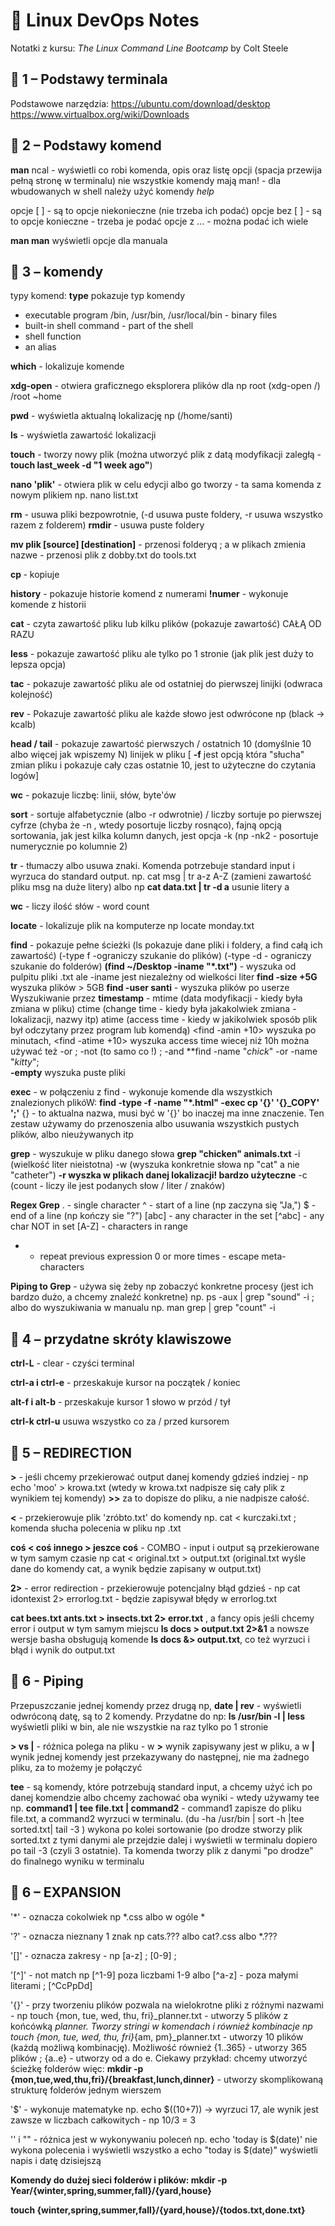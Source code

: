  # 📓 Linux DevOps Notes

Notatki z kursu: *The Linux Command Line Bootcamp* by Colt Steele  

## 📁 1 – Podstawy terminala

Podstawowe narzędzia:
https://ubuntu.com/download/desktop
https://www.virtualbox.org/wiki/Downloads

## 📁 2 – Podstawy komend
**man** ncal - wyświetli co robi komenda, opis oraz listę opcji (spacja przewija pełną stronę w terminalu)
nie wszystkie komendy mają man! - dla wbudowanych w shell należy użyć komendy *help*


opcje  [ ] - są to opcje niekonieczne (nie trzeba ich podać)
opcje bez [ ] - są to opcje konieczne - trzeba je podać
opcje z ... - można podać ich wiele

**man man** wyświetli opcje dla manuala 

## 📁 3 –  komendy

typy komend: 
**type** pokazuje typ komendy
* executable program /bin, /usr/bin, /usr/local/bin - binary files
* built-in shell command - part of the shell
* shell function
* an alias

  
**which** - lokalizuje komende 

**xdg-open** - otwiera graficznego eksplorera plików dla np root (xdg-open /) /root ~home 

**pwd** - wyświetla aktualną lokalizację np (/home/santi) 

**ls** - wyświetla zawartość lokalizacji 

**touch** - tworzy nowy plik (można utworzyć plik z datą modyfikacji zaległą - **touch last_week -d "1 week ago"**)

**nano 'plik'** - otwiera plik w celu edycji albo go tworzy - ta sama komenda z nowym plikiem np. nano list.txt

**rm** - usuwa pliki bezpowrotnie, (-d usuwa puste foldery, -r usuwa wszystko razem z folderem) 
**rmdir** - usuwa puste foldery 

**mv plik [source] [destination]** - przenosi folderyq ; a w plikach zmienia nazwe - przenosi plik z dobby.txt do tools.txt

**cp <source><destination>** - kopiuje 

**history** - pokazuje historie komend z numerami **!numer** - wykonuje komende z historii

**cat** - czyta zawartość pliku lub kilku plików (pokazuje zawartość) CAŁĄ OD RAZU

**less** - pokazuje zawartość pliku ale tylko po 1 stronie (jak plik jest duży to lepsza opcja)

**tac** - pokazuje zawartość pliku ale od ostatniej do pierwszej linijki (odwraca kolejność)

**rev** - Pokazuje zawartość pliku ale każde słowo jest odwrócone np (black -> kcalb)

**head / tail** - pokazuje zawartość pierwszych / ostatnich 10 (domyślnie 10 albo więcej jak wpiszemy N) linijek w pliku [ **-f** jest opcją która "słucha" zmian pliku i pokazuje cały czas ostatnie 10, jest to użyteczne do czytania logów] 

**wc** - pokazuje liczbę: linii, słów, byte'ów

**sort** - sortuje alfabetycznie (albo -r odwrotnie) / liczby sortuje po pierwszej cyfrze (chyba że -n , wtedy posortuje liczby rosnąco), fajną opcją sortowania, jak jest kilka kolumn danych, jest opcja -k (np -nk2 - posortuje numerycznie po kolumnie 2) 

**tr** - tłumaczy albo usuwa znaki. Komenda potrzebuje standard input i wyrzuca do standard output. np. cat msg | tr a-z A-Z (zamieni zawartość pliku msg na duże litery) albo np **cat data.txt | tr -d a** usunie litery a

**wc** - liczy ilość słów - word count

**locate** - lokalizuje plik na komputerze np locate monday.txt

**find** - pokazuje pełne ścieżki (ls pokazuje dane pliki i foldery, a find całą ich zawartość) (-type f -ograniczy szukanie do plików) (-type -d - ograniczy szukanie do folderów) **(find ~/Desktop -iname "*.txt")** - wyszuka od pulpitu pliki .txt ale -iname jest niezależny od wielkości liter
**find -size +5G** wyszuka plików > 5GB **find -user santi** - wyszuka plików po userze
Wyszukiwanie przez **timestamp** - mtime (data modyfikacji - kiedy była zmiana w pliku) ctime (change time - kiedy była jakakolwiek zmiana - lokalizacji, nazwy itp) atime (access time - kiedy w jakikolwiek sposób plik był odczytany przez program lub komendą)
<find -amin +10> wyszuka po minutach, <find -atime +10> wyszuka access time wiecej niż 10h
można używać też -or ; -not (to samo co !) ; -and
**find -name "*chick*" -or -name "*kitty*";  
**-empty** wyszuka puste pliki

**exec** - w połączeniu z find - wykonuje komende dla wszystkich znalezionych plikóW: **find -type -f -name "*.html" -exec cp '{}' '{}_COPY' ';'** {} - to aktualna nazwa, musi być w '{}' bo inaczej ma inne znaczenie. Ten zestaw używamy do przenoszenia albo usuwania wszystkich pustych plików, albo nieużywanych itp

**grep** - wyszukuje w pliku danego słowa **grep "chicken" animals.txt** -i (wielkość liter nieistotna) -w (wyszuka konkretnie słowa np "cat" a nie "catheter") **-r wyszka w plikach danej lokalizacji! bardzo użyteczne** -c (count - liczy ile jest podanych słow / liter / znaków)

**Regex Grep** . - single character
^ - start of a line (np zaczyna się "Ja,") 
$ - end of a line (np kończy sie "?")
[abc] - any character in the set
[^abc] - any char NOT in set
[A-Z] - characters in range
* - repeat previous expression 0 or more times
\- escape meta-characters

**Piping to Grep** - używa się żeby np zobaczyć konkretne procesy (jest ich bardzo dużo, a chcemy znaleźć konkretne) np. ps -aux | grep "sound" -i ; albo do wyszukiwania w manualu np. man grep | grep "count" -i
## 📁 4 –  przydatne skróty klawiszowe

**ctrl-L** - clear - czyści terminal

**ctrl-a i ctrl-e** - przeskakuje kursor na początek / koniec

**alt-f i alt-b** - przeskakuje kursor 1 słowo w przód / tył

**ctrl-k ctrl-u** usuwa wszystko co za / przed kursorem

## 📁 5 –  REDIRECTION

**>** - jeśli chcemy przekierować output danej komendy gdzieś indziej - np echo 'moo' > krowa.txt (wtedy w krowa.txt nadpisze się cały plik z wynikiem tej komendy) **>>** za to dopisze do pliku, a nie nadpisze całość.

**<** - przekierowuje plik 'zróbto.txt' do komendy np. cat < kurczaki.txt ; komenda słucha polecenia w pliku np .txt

**coś < coś innego > jeszce coś** - COMBO - input i output są przekierowane w tym samym czasie np cat < original.txt > output.txt (original.txt wyśle dane do komendy cat, a wynik będzie zapisany w output.txt)

**2>** - error redirection - przekierowuje potencjalny błąd gdzieś - np cat idontexist 2> errorlog.txt - będzie zapisywał błędy w errorlog.txt

**cat bees.txt ants.txt > insects.txt 2> error.txt** , a fancy opis jeśli chcemy error i output w tym samym miejscu **ls docs > output.txt 2>&1** a nowsze wersje basha obsługują komende **ls docs &> output.txt**, co też wyrzuci i błąd i wynik do output.txt

## 📁 6 - Piping

Przepuszczanie jednej komendy przez drugą np, **date | rev** - wyświetli odwróconą datę, są to 2 komendy. Przydatne do np: **ls /usr/bin -l | less** wyświetli pliki w bin, ale nie wszystkie na raz tylko po 1 stronie

**> vs |** - różnica polega na pliku - w **>** wynik zapisywany jest w pliku, a w **|** wynik jednej komendy jest przekazywany do następnej, nie ma żadnego pliku, za to możemy je połączyć

**tee** - są komendy, które potrzebują standard input, a chcemy użyć ich po danej komendzie albo chcemy zachować oba wyniki - wtedy używamy tee  np. **command1 | tee file.txt | command2** - command1 zapisze do pliku file.txt, a command2 wyrzuci w terminalu.
(du -ha /usr/bin | sort -h |tee sorted.txt| tail -3 ) wykona po kolei sortowanie (po drodze stworzy plik sorted.txt z tymi danymi ale przejdzie dalej i wyświetli w terminalu dopiero po tail -3 (czyli 3 ostatnie). Ta komenda tworzy plik z danymi "po drodze" do finalnego wyniku w terminalu

## 📁 6 –  EXPANSION

'*' - oznacza cokolwiek np *.css albo w ogóle *

'?' - oznacza nieznany 1 znak np cats.??? albo cat?.css albo *.???

'[]' - oznacza zakresy - np [a-z] ; [0-9] ; 

'[^]' - not match np [^1-9] poza liczbami 1-9 albo [^a-z] - poza małymi literami ; [^CcPpDd] 

'{}' - przy tworzeniu plików pozwala na wielokrotne pliki z różnymi nazwami - np touch {mon, tue, wed, thu, fri}_planner.txt - utworzy 5 plików z końcówką _planner. Tworzy stringi w komendach i również kombinacje np touch {mon, tue, wed, thu, fri}_{am, pm}_planner.txt - utworzy 10 plików (każdą możliwą kombinację). Możliwość również {1..365} - utworzy 365 plików ; {a..e} - utworzy od a do e.
Ciekawy przykład: chcemy utworzyć ścieżkę folderów więc: **mkdir -p {mon,tue,wed,thu,fri}/{breakfast,lunch,dinner}** - utworzy skomplikowaną strukturę folderów jednym wierszem

'$' - wykonuje matematyke np. echo $((10+7)) -> wyrzuci 17, ale wynik jest zawsze w liczbach całkowitych - np 10/3 = 3

'' i "" - różnica jest w wykonywaniu poleceń np. echo 'today is $(date)' nie wykona polecenia i wyświetli wszystko a echo "today is $(date)" wyświetli napis i datę dzisiejszą

**Komendy do dużej sieci folderów i plików: mkdir -p Year/{winter,spring,summer,fall}/{yard,house}**

**touch {winter,spring,summer,fall}/{yard,house}/{todos.txt,done.txt}**


